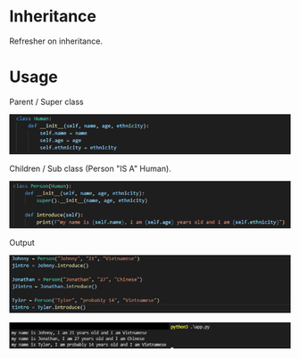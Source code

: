 # Inheritance
Refresher on inheritance.

# Usage
Parent / Super class

![parent or super class](https://raw.githubusercontent.com/johnnylieu/inheritance_in_py/main/screenshots/parent%20or%20super%20class2.bmp "parent or super class")

Children / Sub class (Person "IS A" Human).

![children or sub classes](https://raw.githubusercontent.com/johnnylieu/inheritance_in_py/main/screenshots/children%20or%20sub%20classes.bmp "children or sub classes")

Output

![parameters](https://raw.githubusercontent.com/johnnylieu/inheritance_in_py/main/screenshots/passing%20parameters2.bmp "parameters")

![output](https://raw.githubusercontent.com/johnnylieu/inheritance_in_py/main/screenshots/output2.bmp "output")